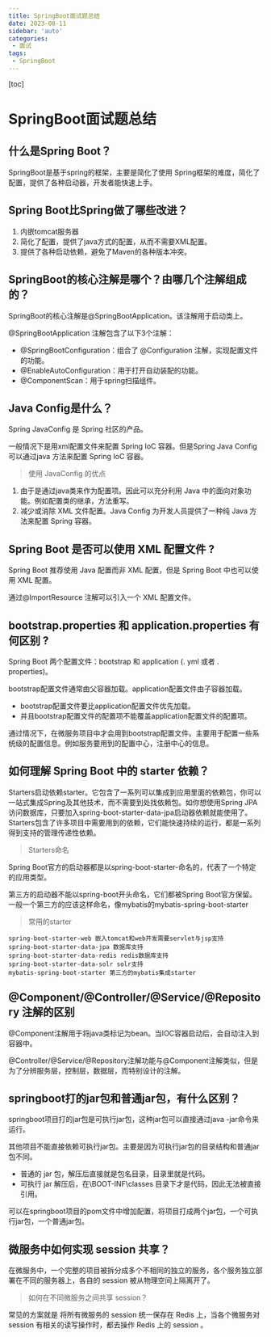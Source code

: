 ```yaml
---
title: SpringBoot面试题总结
date: 2023-08-11
sidebar: 'auto'
categories: 
 - 面试
tags:
 - SpringBoot
---
```


[toc]

# SpringBoot面试题总结


## 什么是Spring Boot？

SpringBoot是基于spring的框架，主要是简化了使用 Spring框架的难度，简化了配置，提供了各种启动器，开发者能快速上手。

## Spring Boot比Spring做了哪些改进？

1. 内嵌tomcat服务器
2. 简化了配置，提供了java方式的配置，从而不需要XML配置。
3. 提供了各种启动依赖，避免了Maven的各种版本冲突。

## SpringBoot的核心注解是哪个？由哪几个注解组成的？

SpringBoot的核心注解是@SpringBootApplication。该注解用于启动类上。


@SpringBootApplication 注解包含了以下3个注解：
- @SpringBootConfiguration：组合了 @Configuration 注解，实现配置文件的功能。
- @EnableAutoConfiguration：用于打开自动装配的功能。
- @ComponentScan：用于spring扫描组件。

## Java Config是什么？

Spring JavaConfig 是 Spring 社区的产品。

一般情况下是用xml配置文件来配置 Spring IoC 容器。但是Spring Java Config 可以通过java 方法来配置 Spring IoC 容器。

> 使用 JavaConfig 的优点

1. 由于是通过java类来作为配置项。因此可以充分利用 Java 中的面向对象功能。例如配置类的继承，方法重写。
2. 减少或消除 XML 文件配置。Java Config 为开发人员提供了一种纯 Java 方法来配置 Spring 容器。

## Spring Boot 是否可以使用 XML 配置文件 ?

Spring Boot 推荐使用 Java 配置而非 XML 配置，但是 Spring Boot 中也可以使用 XML 配置。

通过@ImportResource 注解可以引入一个 XML 配置文件。

## bootstrap.properties 和 application.properties 有何区别 ?

Spring Boot 两个配置文件：bootstrap 和 application (. yml 或者 . properties)。

bootstrap配置文件通常由父容器加载。application配置文件由子容器加载。

- bootstrap配置文件要比application配置文件优先加载。
- 并且bootstrap配置文件的配置项不能覆盖application配置文件的配置项。

通过情况下，在微服务项目中才会用到bootstrap配置文件。主要用于配置一些系统级的配置信息。例如服务要用到的配置中心，注册中心的信息。


## 如何理解 Spring Boot 中的 starter 依赖？

Starters启动依赖starter。它包含了一系列可以集成到应用里面的依赖包，你可以一站式集成Spring及其他技术，而不需要到处找依赖包。如你想使用Spring JPA访问数据库，只要加入spring-boot-starter-data-jpa启动器依赖就能使用了。Starters包含了许多项目中需要用到的依赖，它们能快速持续的运行，都是一系列得到支持的管理传递性依赖。

> Starters命名

Spring Boot官方的启动器都是以spring-boot-starter-命名的，代表了一个特定的应用类型。

第三方的启动器不能以spring-boot开头命名，它们都被Spring Boot官方保留。一般一个第三方的应该这样命名，像mybatis的mybatis-spring-boot-starter

> 常用的starter

```
spring-boot-starter-web 嵌入tomcat和web开发需要servlet与jsp支持
spring-boot-starter-data-jpa 数据库支持
spring-boot-starter-data-redis redis数据库支持
spring-boot-starter-data-solr solr支持
mybatis-spring-boot-starter 第三方的mybatis集成starter
```

## @Component/@Controller/@Service/@Repository 注解的区别

@Component注解用于将java类标记为bean。当IOC容器启动后，会自动注入到容器中。

@Controller/@Service/@Repository注解功能与@Component注解类似，但是为了分辨服务层，控制层，数据层，而特别设计的注解。


## springboot打的jar包和普通jar包，有什么区别？

springboot项目打的jar包是可执行jar包，这种jar包可以直接通过java -jar命令来运行。

其他项目不能直接依赖可执行jar包。主要是因为可执行jar包的目录结构和普通jar包不同。

- 普通的 jar 包，解压后直接就是包名目录，目录里就是代码。
- 可执行 jar 解压后，在\BOOT-INF\classes 目录下才是代码，因此无法被直接引用。

可以在springboot项目的pom文件中增加配置，将项目打成两个jar包，一个可执行jar包，一个普通jar包。

## 微服务中如何实现 session 共享？

在微服务中，一个完整的项目被拆分成多个不相同的独立的服务，各个服务独立部署在不同的服务器上，各自的 session 被从物理空间上隔离开了。

> 如何在不同微服务之间共享 session？

常见的方案就是 将所有微服务的 session 统一保存在 Redis 上，当各个微服务对 session 有相关的读写操作时，都去操作 Redis 上的 session 。

